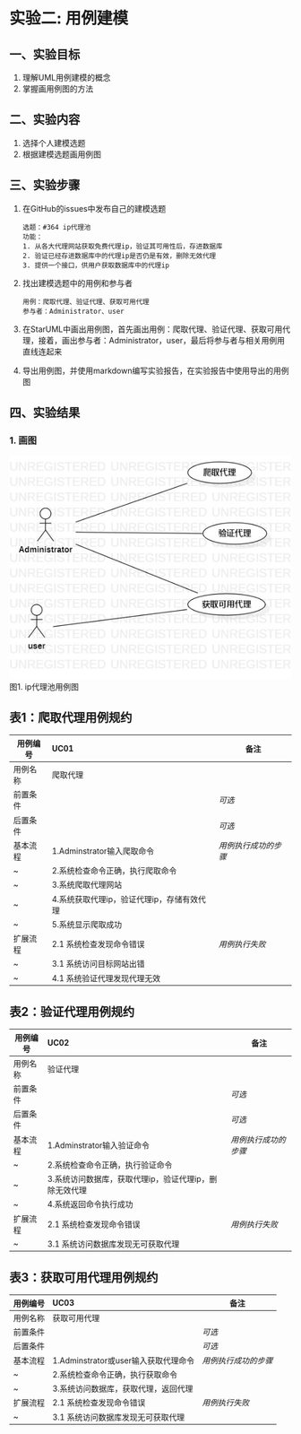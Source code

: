# 实验二: 用例建模

## 一、实验目标

1. 理解UML用例建模的概念
2. 掌握画用例图的方法

## 二、实验内容

1. 选择个人建模选题
2. 根据建模选题画用例图

## 三、实验步骤

1. 在GitHub的issues中发布自己的建模选题

    ```
    选题：#364 ip代理池
    功能：
    1. 从各大代理网站获取免费代理ip，验证其可用性后，存进数据库
    2. 验证已经存进数据库中的代理ip是否仍是有效，删除无效代理
    3. 提供一个接口，供用户获取数据库中的代理ip
    ```

2. 找出建模选题中的用例和参与者

    ```
    用例：爬取代理、验证代理、获取可用代理
    参与者：Administrator、user
    ```

3. 在StarUML中画出用例图，首先画出用例：爬取代理、验证代理、获取可用代理，接着，画出参与者：Administrator，user，最后将参与者与相关用例用直线连起来

4. 导出用例图，并使用markdown编写实验报告，在实验报告中使用导出的用例图

## 四、实验结果

### 1. 画图

![用例图](./Lab2_UseCaseDiagram.jpg)  
图1. ip代理池用例图

## 表1：爬取代理用例规约  

用例编号  | UC01 | 备注  
-|:-|-  
用例名称  | 爬取代理  |   
前置条件  |      | *可选*   
后置条件  |      | *可选*   
基本流程  | 1.Adminstrator输入爬取命令  |*用例执行成功的步骤*    
~| 2.系统检查命令正确，执行爬取命令  |   
~| 3.系统爬取代理网站   |   
~| 4.系统获取代理ip，验证代理ip，存储有效代理   |   
~| 5.系统显示爬取成功   |  
扩展流程  | 2.1 系统检查发现命令错误   |*用例执行失败*    
~| 3.1 系统访问目标网站出错  |  
~| 4.1 系统验证代理发现代理无效  |  


## 表2：验证代理用例规约  

用例编号  | UC02 | 备注  
-|:-|-  
用例名称  | 验证代理  |   
前置条件  |      | *可选*   
后置条件  |      | *可选*   
基本流程  | 1.Adminstrator输入验证命令  |*用例执行成功的步骤*    
~| 2.系统检查命令正确，执行验证命令  |   
~| 3.系统访问数据库，获取代理ip，验证代理ip，删除无效代理   |   
~| 4.系统返回命令执行成功   |   
扩展流程  | 2.1 系统检查发现命令错误   |*用例执行失败*    
~| 3.1 系统访问数据库发现无可获取代理   |  


## 表3：获取可用代理用例规约  

用例编号  | UC03 | 备注  
-|:-|-  
用例名称  | 获取可用代理  |   
前置条件  |      | *可选*   
后置条件  |      | *可选*   
基本流程  | 1.Adminstrator或user输入获取代理命令  |*用例执行成功的步骤*    
~| 2.系统检查命令正确，执行获取命令  |   
~| 3.系统访问数据库，获取代理，返回代理   |   
扩展流程  | 2.1 系统检查发现命令错误  |*用例执行失败*    
~| 3.1  系统访问数据库发现无可获取代理 |  
